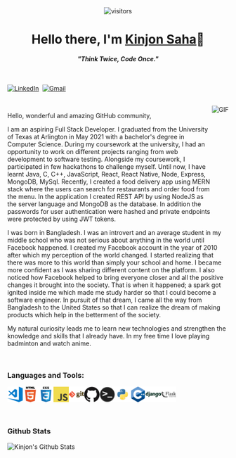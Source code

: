 <p align="center">
  <img align="center" alt="visitors" src="https://media.giphy.com/media/26tn33aiTi1jkl6H6/giphy.gif" />
</p>
<p>
  <h1 align="center"><b>Hello there, I'm <a href="https://kinjon.algorizin.com/">Kinjon Saha</a>👋</b></h1>
  
</p>

<p>
  <h4 align="center"><b><i>"Think Twice, Code Once."</i></b></h4>
</p>



<p align="center">
<br>

<a href="https://www.linkedin.com/in/kinjon-saha/"><img src="https://img.shields.io/badge/linkedin-%230077B5.svg?&style=for-the-badge&logo=linkedin&logoColor=white" alt="LinkedIn" /></a>&nbsp;
<a href="mailto:kinjonsaha21@gmail.com@gmail.com?subject=Hello%20Kinjon"><img src="https://img.shields.io/badge/gmail-%23D14836.svg?&style=for-the-badge&logo=gmail&logoColor=white" alt="Gmail"/></a>&nbsp;
<!--<a href="https://kkvanonymous.github.io/"><img alt="Website" src="https://img.shields.io/website?style=for-the-badge&up_message=portfolio&url=https%3A%2F%2Fkkvanonymous.github.io%2F"></a>-->
</p>

<br>

<img align="right" height="270px" alt="GIF" src="https://media.giphy.com/media/CVtNe84hhYF9u/giphy.gif" />

Hello, wonderful and amazing GitHub community,

I am an aspiring Full Stack Developer. I graduated from the University of Texas at Arlington in May 2021 with a bachelor's degree in Computer Science. During my coursework at the university, I had an opportunity to work on different projects ranging from web development to software testing. Alongside my coursework, I participated in few hackathons to challenge myself. Until now, I have learnt Java, C, C++, JavaScript, React, React Native, Node, Express, MongoDB, MySql. Recently, I created a food delivery app using MERN stack where the users can search for restaurants and order food from the menu. In the application I created REST API by using NodeJS as the server language and MongoDB as the database. In addition the passwords for user authentication were hashed and private endpoints were protected by using JWT tokens.

I was born in Bangladesh. I was an introvert and an average student in my middle school who was not serious about anything in the world until Facebook happened. I created my Facebook account in the year of 2010 after which my perception of the world changed. I started realizing that there was more to this world than simply your school and home. I became more confident as I was sharing different content on the platform. I also noticed how Facebook helped to bring everyone closer and all the positive changes it brought into the society. That is when it happened; a spark got ignited inside me which made me study harder so that I could become a software engineer. In pursuit of that dream, I came all the way from Bangladesh to the United States so that I can realize the dream of making products which help in the betterment of the society.

My natural curiosity leads me to learn new technologies and strengthen the knowledge and skills that I already have. In my free time I love playing badminton and watch anime.


<br>

### Languages and Tools: 

<img align="left" alt="Visual Studio Code" width="35px" src="https://raw.githubusercontent.com/github/explore/80688e429a7d4ef2fca1e82350fe8e3517d3494d/topics/visual-studio-code/visual-studio-code.png" />
<img align="left" alt="HTML5" width="35px" src="https://raw.githubusercontent.com/github/explore/80688e429a7d4ef2fca1e82350fe8e3517d3494d/topics/html/html.png" />
<img align="left" alt="CSS3" width="35px" src="https://raw.githubusercontent.com/github/explore/80688e429a7d4ef2fca1e82350fe8e3517d3494d/topics/css/css.png" />
<img align="left" alt="JavaScript" width="35px" src="https://raw.githubusercontent.com/github/explore/80688e429a7d4ef2fca1e82350fe8e3517d3494d/topics/javascript/javascript.png" />
<!-- <img align="left" alt="React" width="26px" src="https://raw.githubusercontent.com/github/explore/80688e429a7d4ef2fca1e82350fe8e3517d3494d/topics/react/react.png" />
<img align="left" alt="Node.js" width="26px" src="https://raw.githubusercontent.com/github/explore/80688e429a7d4ef2fca1e82350fe8e3517d3494d/topics/nodejs/nodejs.png" />
<img align="left" alt="SQL" width="35px" src="https://raw.githubusercontent.com/github/explore/80688e429a7d4ef2fca1e82350fe8e3517d3494d/topics/sql/sql.png" />
<img align="left" alt="MySQL" width="35px" src="https://raw.githubusercontent.com/github/explore/80688e429a7d4ef2fca1e82350fe8e3517d3494d/topics/mysql/mysql.png" />
<!--<img align="left" alt="MongoDB" width="26px" src="https://raw.githubusercontent.com/github/explore/80688e429a7d4ef2fca1e82350fe8e3517d3494d/topics/mongodb/mongodb.png" />-->
<img align="left" alt="Git" width="35px" src="https://raw.githubusercontent.com/github/explore/80688e429a7d4ef2fca1e82350fe8e3517d3494d/topics/git/git.png" />
<img align="left" alt="GitHub" width="35px" src="https://raw.githubusercontent.com/github/explore/78df643247d429f6cc873026c0622819ad797942/topics/github/github.png" />
<img align="left" alt="HTML5" width="35px" src="https://raw.githubusercontent.com/github/explore/80688e429a7d4ef2fca1e82350fe8e3517d3494d/topics/terminal/terminal.png" />
<img align="left" alt="HTML5" width="35px" src="https://raw.githubusercontent.com/github/explore/80688e429a7d4ef2fca1e82350fe8e3517d3494d/topics/python/python.png" />
<img align="left" alt="HTML5" width="35px" src="https://raw.githubusercontent.com/github/explore/80688e429a7d4ef2fca1e82350fe8e3517d3494d/topics/cpp/cpp.png" />
<img align="left" alt="HTML5" width="35px" src="https://raw.githubusercontent.com/github/explore/80688e429a7d4ef2fca1e82350fe8e3517d3494d/topics/django/django.png" />
<img align="left" alt="HTML5" width="35px" src="https://raw.githubusercontent.com/github/explore/80688e429a7d4ef2fca1e82350fe8e3517d3494d/topics/flask/flask.png" />
<br>
<br>
<br>
<br>



### Github Stats

<img align="left" src="https://github-readme-stats.vercel.app/api?username=anuraghazra&show_icons=true&theme=radical" alt="Kinjon's Github Stats" width="60%">




